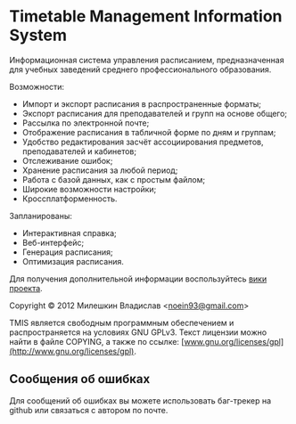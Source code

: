 # Timetable Management Information System

Информационная система управления расписанием, предназначенная для учебных заведений среднего профессионального образования.

Возможности:
* Импорт и экспорт расписания в распространенные форматы;
* Экспорт расписания для преподавателей и групп на основе общего;
* Рассылка по электронной почте;
* Отображение расписания в табличной форме по дням и группам;
* Удобство редактирования засчёт ассоциирования предметов, преподавателей и кабинетов;
* Отслеживание ошибок;
* Хранение расписания за любой период;
* Работа с базой данных, как с простым файлом;
* Широкие возможности настройки;
* Кроссплатформенность.

Запланированы:
* Интерактивная справка;
* Веб-интерфейс;
* Генерация расписания;
* Оптимизация расписания.

Для получения дополнительной информации воспользуйтесь [вики проекта](https://github.com/Noein/TMIS/wiki).

Copyright © 2012 Милешкин Владислав &#60;noein93@gmail.com&#62;

TMIS является свободным программным обеспечением и распространяется на условиях GNU GPLv3. Текст лицензии можно найти в файле COPYING, а также по ссылке: [www.gnu.org/licenses/gpl](http://www.gnu.org/licenses/gpl).

## Сообщения об ошибках
Для сообщений об ошибках вы можете использовать баг-трекер на github или связаться с автором по почте.
